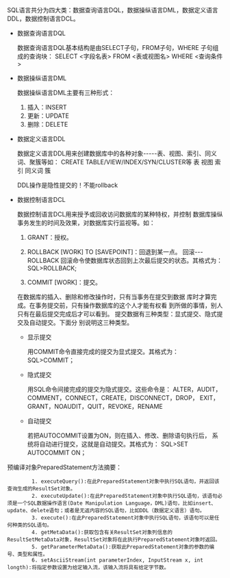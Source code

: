 SQL语言共分为四大类：数据查询语言DQL，数据操纵语言DML，数据定义语言DDL，数据控制语言DCL。

- 数据查询语言DQL

  数据查询语言DQL基本结构是由SELECT子句，FROM子句，WHERE
  子句组成的查询块：
  SELECT <字段名表>
  FROM <表或视图名>
  WHERE <查询条件>

- 数据操纵语言DML

  数据操纵语言DML主要有三种形式：
  1) 插入：INSERT
  2) 更新：UPDATE
  3) 删除：DELETE

- 数据定义语言DDL

  数据定义语言DDL用来创建数据库中的各种对象-----表、视图、索引、同义词、聚簇等如：
  CREATE TABLE/VIEW/INDEX/SYN/CLUSTER等
  表 视图 索引 同义词 簇

  DDL操作是隐性提交的！不能rollback 

- 数据控制语言DCL

  数据控制语言DCL用来授予或回收访问数据库的某种特权，并控制
  数据库操纵事务发生的时间及效果，对数据库实行监视等。如：
  1) GRANT：授权。

  2) ROLLBACK [WORK] TO [SAVEPOINT]：回退到某一点。
  回滚---ROLLBACK
  回滚命令使数据库状态回到上次最后提交的状态。其格式为：
  SQL>ROLLBACK;

  3) COMMIT [WORK]：提交。

  在数据库的插入、删除和修改操作时，只有当事务在提交到数据
  库时才算完成。在事务提交前，只有操作数据库的这个人才能有权看
  到所做的事情，别人只有在最后提交完成后才可以看到。
  提交数据有三种类型：显式提交、隐式提交及自动提交。下面分
  别说明这三种类型。

  + 显示提交

    用COMMIT命令直接完成的提交为显式提交。其格式为：
    SQL>COMMIT；

  + 隐式提交

    用SQL命令间接完成的提交为隐式提交。这些命令是：
    ALTER，AUDIT，COMMENT，CONNECT，CREATE，DISCONNECT，DROP，
    EXIT，GRANT，NOAUDIT，QUIT，REVOKE，RENAME

  + 自动提交

    若把AUTOCOMMIT设置为ON，则在插入、修改、删除语句执行后，
    系统将自动进行提交，这就是自动提交。其格式为：
    SQL>SET AUTOCOMMIT ON；

预编译对象PreparedStatement方法摘要：

            1. executeQuery():在此PreparedStatement对象中执行SQL语句，并返回该查询生成的ResultSet对象。
            2. executeUpdate():在此PreparedStatement对象中执行SQL语句，该语句必须是一个SQL数据操作语言(Date Manipulation Language，DML)语句，比如insert、update、delete语句；或者是无返内容的SQL语句，比如DDL（数据定义语言）语句。
            3. execute():在此PreparedStatement对象中执行SQL语句，该语句可以是任何种类的SQL语句。
            4. getMetaData():获取包含有关ResultSet对象列信息的ResultSetMetaData对象，ResultSet对象将在此执行PreparedStatement对象时返回。
            5. getParameterMetaData():获取此PreparedStatement对象的参数的编号、类型和属性。
            6. setAsciiStream(int parameterIndex, InputStream x, int longth):将指定参数设置为给定输入流，该输入流将具有给定字节数。


